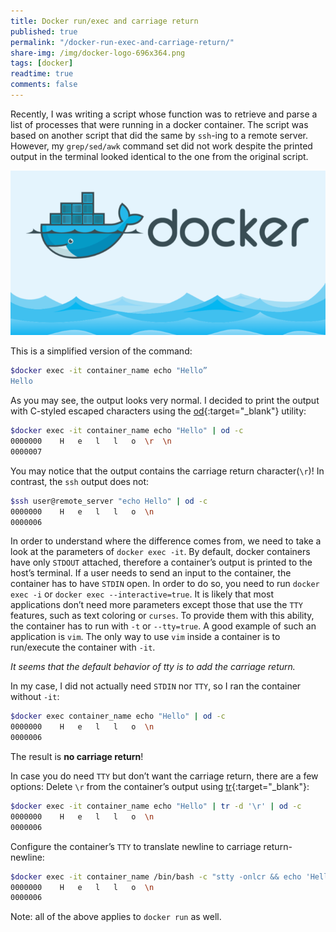 ```yaml
---
title: Docker run/exec and carriage return
published: true
permalink: "/docker-run-exec-and-carriage-return/"
share-img: /img/docker-logo-696x364.png
tags: [docker]
readtime: true
comments: false
---
```



Recently, I was writing a script whose function was to retrieve and parse a list of processes that were running in a docker container.
The script was based on another script that did the same by `ssh`-ing to a remote server.
However, my `grep/sed/awk` command set did not work despite the printed output in the terminal looked identical to the one from the original script.

![docker logo](/img/docker-logo-696x364.png)

This is a simplified version of the command:

```sh
$docker exec -it container_name echo "Hello”
Hello
```

As you may see, the output looks very normal. I decided to print the output with C-styled escaped characters using the
[od](https://man7.org/linux/man-pages/man1/od.1.html){:target="_blank"} utility:

```sh
$docker exec -it container_name echo "Hello" | od -c
0000000    H   e   l   l   o  \r  \n
0000007
```

You may notice that the output contains the carriage return character(`\r`)!
In contrast, the `ssh` output does not:

```sh
$ssh user@remote_server "echo Hello" | od -c
0000000    H   e   l   l   o  \n
0000006
```

In order to understand where the difference comes from, we need to take a look at the parameters of `docker exec -it`.
By default, docker containers have only `STDOUT` attached, therefore a container’s output is printed to the host’s terminal.
If a user needs to send an input to the container, the container has to have `STDIN` open. In order to do so, you need to run `docker exec -i` or `docker exec --interactive=true`.
It is likely that most applications don’t need more parameters except those that use the `TTY` features, such as text coloring or `curses`. To provide them with this ability, the container has to run with `-t` or `--tty=true`.
A good example of such an application is `vim`. The only way to use `vim` inside a container is to run/execute the container with `-it`.

_It seems that the default behavior of tty is to add the carriage return._

In my case, I did not actually need `STDIN` nor `TTY`, so I ran the container without `-it`:

```sh
$docker exec container_name echo "Hello" | od -c
0000000    H   e   l   l   o  \n
0000006
```

The result is **no carriage return**!

In case you do need `TTY` but don’t want the carriage return, there are a few options:
Delete `\r` from the container’s output using [tr](https://linux.die.net/man/1/tr){:target="_blank"}:

```sh
$docker exec -it container_name echo "Hello" | tr -d '\r' | od -c
0000000    H   e   l   l   o  \n
0000006
```

Configure the container’s `TTY` to translate newline to carriage return-newline:

```sh
$docker exec -it container_name /bin/bash -c "stty -onlcr && echo 'Hello'" | od -c
0000000    H   e   l   l   o  \n
0000006
```

Note: all of the above applies to `docker run` as well.
